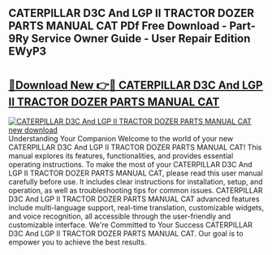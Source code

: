 ## CATERPILLAR D3C And LGP II TRACTOR DOZER PARTS MANUAL CAT PDf Free Download - Part-9Ry Service Owner Guide - User Repair Edition EWyP3

# <h2><a href="http://bc68012.oget.top/?id=CATERPILLAR+D3C+And+LGP+II+TRACTOR+DOZER+PARTS+MANUAL+CAT">🔗Download New 👉🔴 CATERPILLAR D3C And LGP II TRACTOR DOZER PARTS MANUAL CAT</a></h2>

[![CATERPILLAR D3C And LGP II TRACTOR DOZER PARTS MANUAL CAT new download](https://i.imgur.com/5g1atiW.png)](http://bc68012.oget.top/?id=CATERPILLAR+D3C+And+LGP+II+TRACTOR+DOZER+PARTS+MANUAL+CAT)
Understanding Your Companion Welcome to the world of your new CATERPILLAR D3C And LGP II TRACTOR DOZER PARTS MANUAL CAT! This manual explores its features, functionalities, and provides essential operating instructions. To make the most of your CATERPILLAR D3C And LGP II TRACTOR DOZER PARTS MANUAL CAT, please read this user manual carefully before use. It includes clear instructions for installation, setup, and operation, as well as troubleshooting tips for common issues. CATERPILLAR D3C And LGP II TRACTOR DOZER PARTS MANUAL CAT advanced features include multi-language support, real-time translation, customizable widgets, and voice recognition, all accessible through the user-friendly and customizable interface. We're Committed to Your Success CATERPILLAR D3C And LGP II TRACTOR DOZER PARTS MANUAL CAT. Our goal is to empower you to achieve the best results.
